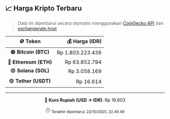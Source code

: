 

<!-- HARGA_KRIPTO -->
## 📈 Harga Kripto Terbaru

> Data ini diperbarui secara otomatis menggunakan [CoinGecko API](https://www.coingecko.com/) dan [exchangerate.host](https://exchangerate.host/)

<div align="center">

| 🪙 Token | 💰 Harga (IDR) |
|:------:|---------------:|
| 🟠 **Bitcoin (BTC)**   | Rp 1.803.223.436 |
| 🔵 **Ethereum (ETH)**  | Rp 63.852.794 |
| 🟣 **Solana (SOL)**    | Rp 3.058.169 |
| 🟢 **Tether (USDT)**   | Rp 16.614 |

---

💱 **Kurs Rupiah (USD → IDR)**: Rp 16.603

🕒 <sub>Terakhir diperbarui: 22/10/2025, 22.46.49</sub>

</div>
<!-- /HARGA_KRIPTO -->